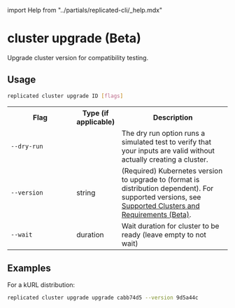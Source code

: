 import Help from "../partials/replicated-cli/_help.mdx"


# cluster upgrade (Beta)

Upgrade cluster version for compatibility testing.

## Usage
```bash
replicated cluster upgrade ID [flags]
```

<table>
  <tr>
    <th width="30%">Flag</th>
    <th width="20%">Type (if applicable)</th>
    <th width="50%">Description</th>
  </tr>
  <Help/>
  <tr>
    <td><code>--dry-run</code></td>
    <td></td>
    <td>The dry run option runs a simulated test to verify that your inputs are valid without actually creating a cluster.</td>
  </tr>
  <tr>
    <td><code>--version</code></td>
    <td>string</td>
    <td>(Required) Kubernetes version to upgrade to (format is distribution dependent). For supported versions, see <a href="/vendor/testing-supported-clusters">Supported Clusters and Requirements (Beta)</a>.</td>
  </tr>
  <tr>
    <td><code>--wait</code></td>
    <td>duration</td>
    <td>Wait duration for cluster to be ready (leave empty to not wait)</td>
  </tr>
</table>

## Examples

For a kURL distribution:

```bash
replicated cluster upgrade upgrade cabb74d5 --version 9d5a44c
```
